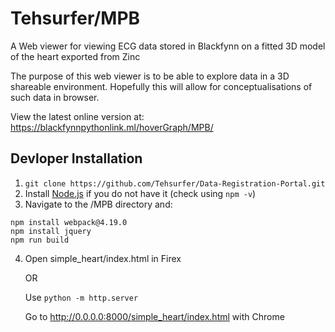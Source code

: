 Tehsurfer/MPB
======
A Web viewer for viewing ECG data stored in Blackfynn on a fitted 3D model of the heart exported from Zinc

The purpose of this web viewer is to be able to explore data in a 3D shareable environment. Hopefully this will allow for conceptualisations of such data in browser.

View the latest online version at:
https://blackfynnpythonlink.ml/hoverGraph/MPB/

Devloper Installation
------
1. `git clone https://github.com/Tehsurfer/Data-Registration-Portal.git`
2. Install [Node.js](https://nodejs.org/en/) if you do not have it (check using `npm -v`)
3. Navigate to the /MPB directory and: 
```
npm install webpack@4.19.0
npm install jquery
npm run build
```
4. Open simple_heart/index.html in Firex 

    OR
    
    Use `python -m http.server`
    
    Go to http://0.0.0.0:8000/simple_heart/index.html with Chrome
